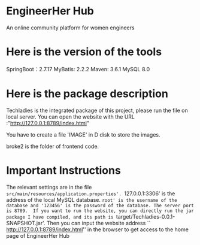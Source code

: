 # EngineerHer Hub
An online community platform for women engineers

# Here is the version of the tools
SpringBoot：2.7.17
MyBatis: 2.2.2
Maven: 3.6.1
MySQL 8.0

# Here is the package description
Techladies is the integrated package of this project, please run the file on local server. 
You can open the website with the URL :"http://127.0.0.1:8789/index.html"

You have to create a file 'IMAGE' in D disk to store the images.

broke2 is the folder of frontend code.

# Important Instructions
The relevant settings are in the file `src/main/resources/application.properties'. `127.0.0.1:3306' is the address of the local MySQL database. `root' is the username of the database and '123456' is the password of the database. The server port is 8789. 
If you want to run the website, you can directly run the jar package I have compiled, and its path is `target/Techladies-0.0.1-SNAPSHOT.jar'. 
Then you can input the website address `` http://127.0.0.1:8789/index.html'' in the browser to get access to the home page of EngineerHer Hub
